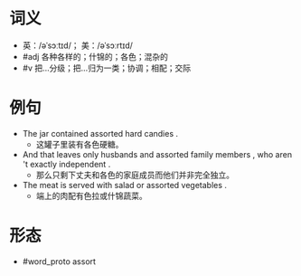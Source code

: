# 词义
- 英：/əˈsɔːtɪd/； 美：/əˈsɔːrtɪd/
- #adj 各种各样的；什锦的；各色；混杂的
- #v 把…分级；把…归为一类；协调；相配；交际
# 例句
- The jar contained assorted hard candies .
	- 这罐子里装有各色硬糖。
- And that leaves only husbands and assorted family members , who aren 't exactly independent .
	- 那么只剩下丈夫和各色的家庭成员而他们并非完全独立。
- The meat is served with salad or assorted vegetables .
	- 端上的肉配有色拉或什锦蔬菜。
# 形态
- #word_proto assort
